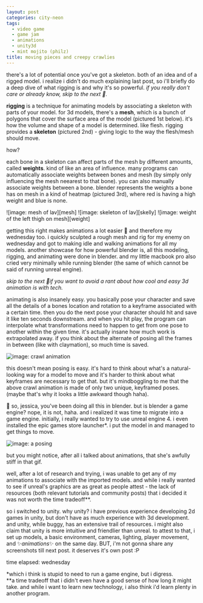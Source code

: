 ```yaml
---
layout: post
categories: city-neon
tags:
  - video game
  - game jam
  - animations
  - unity3d
  - mint mojito (philz)
title: moving pieces and creepy crawlies
---
```

there's a lot of potential once you've got a skeleton. both of an idea and of a rigged model. i realize i didn't do much explaining last post, so i'll briefly do a deep dive of what rigging is and why it's so powerful. _if you really don't care or already know, skip to the next 🐬._

**rigging** is a technique for animating models by associating a skeleton with parts of your model. for 3d models, there's a **mesh**, which is a bunch of polygons that cover the surface area of the model (pictured 1st below). it's how the volume and shape of a model is determined. like flesh. rigging provides a **skeleton** (pictured 2nd) - giving logic to the way the flesh/mesh should move. 

how? 

each bone in a skeleton can affect parts of the mesh by different amounts, called **weights**. kind of like an area of influence. many programs can automatically associate weights between bones and mesh (by simply only influencing the mesh neearest to that bone). you can also manually associate weights between a bone. blender represents the weights a bone has on mesh in a kind of heatmap (pictured 3rd), where red is having a high weight and blue is none. 

<div class="imageGallery" markdown="1">
![image: mesh of lav][mesh]
![image: skeleton of lav][skelly]
![image: weight of the left thigh on mesh][weight]
</div>

getting this right makes animations a lot easier 🐬 and therefore my wednesday too. i quickly sculpted a rough mesh and rig for my enemy on wednesday and got to making idle and walking animations for all my models. another showcase for how powerful blender is, all this modeling, rigging, and animating were done in blender. and my little macbook pro also cried very minimally while running blender (the same of which cannot be said of running unreal engine). 

_skip to the next 🌊if you want to avoid a rant about how cool and easy 3d animation is with tech._

animating is also insanely easy. you basically pose your character and save all the details of a bones location and rotation to a keyframe associated with a certain time. then you do the next pose your character should hit and save it like ten seconds downstream. and when you hit play, the program can interpolate what transformations need to happen to get from one pose to another within the given time. it's actually insane how much work is extrapolated away. if you think about the alternate of posing all the frames in between (like with claymation), so much time is saved.

![image: crawl animation][crawl]

this doesn't mean posing is easy. it's hard to think about what's a natural-looking way for a model to move and it's harder to think about what keyframes are necessary to get that. but it's mindboggling to me that the above crawl animation is made of only two unique, keyframed poses. (maybe that's why it looks a little awkward though haha).

🌊 so, jessica, you've been doing all this in blender. but is blender a game engine? nope, it is not, haha. and i realized it was time to migrate into a game engine. initially, i really wanted to try to use unreal engine 4. i even installed the epic games store launcher*. i put the model in and managed to get things to move.

![image: a posing][a]

but you might notice, after all i talked about animations, that she's awfully stiff in that gif.

<!--more-->

well, after a lot of research and trying, i was unable to get any of my animations to associate with the imported models. and while i really wanted to see if unreal's graphics are as great as people attest - the lack of resources (both relevant tutorials and community posts) that i decided it was not worth the time tradeoff**. 

so i switched to unity. why unity? i have previous experience developing 2d games in unity, but don't have as much experience with 3d development. and unity, while buggy, has an extensive trail of resources. i might also claim that unity is more intuitive and friendlier than unreal. to attest to that, i set up models, a basic environment, cameras, lighting, player movement, and ✨_animations_✨ on the same day. BUT, i'm not gonna share any screenshots till next post. it deserves it's own post :P

time elapsed: wednesday

*which i think is stupid to need to run a game engine, but i digress. <br/>
**a time tradeoff that i didn't even have a good sense of how long it might take. and while i want to learn new technology, i also think i'd learn plenty in another program.

[mesh]: {{site.baseurl}}/assets/cityneon-20190719-mesh.png
[skelly]: {{site.baseurl}}/assets/cityneon-20190719-skelly.png
[weight]: {{site.baseurl}}/assets/cityneon-20190719-weight.png
[crawl]: {{site.baseurl}}/assets/cityneon-20190719-scaries.gif
[a]: {{site.baseurl}}/assets/cityneon-20190719-a-posing-around.gif